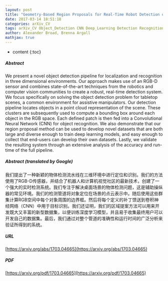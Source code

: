 ```yaml
---
layout: post
title: "Geometry-Based Region Proposals for Real-Time Robot Detection of Tabletop Objects"
date: 2017-03-14 18:51:18
categories: arXiv_CV
tags: arXiv_CV Object_Detection CNN Deep_Learning Detection Recognition
author: Alexander Broad, Brenna Argall
mathjax: true
---
```


* content
{:toc}

##### Abstract
We present a novel object detection pipeline for localization and recognition in three dimensional environments. Our approach makes use of an RGB-D sensor and combines state-of-the-art techniques from the robotics and computer vision communities to create a robust, real-time detection system. We focus specifically on solving the object detection problem for tabletop scenes, a common environment for assistive manipulators. Our detection pipeline locates objects in a point cloud representation of the scene. These clusters are subsequently used to compute a bounding box around each object in the RGB space. Each defined patch is then fed into a Convolutional Neural Network (CNN) for object recognition. We also demonstrate that our region proposal method can be used to develop novel datasets that are both large and diverse enough to train deep learning models, and easy enough to collect that end-users can develop their own datasets. Lastly, we validate the resulting system through an extensive analysis of the accuracy and run-time of the full pipeline.

##### Abstract (translated by Google)
我们提出了一种新颖的物体检测流水线在三维环境中进行定位和识别。我们的方法使用了RGB-D传感器，并结合了机器人和计算机视觉社区的最新技术，创建了一个强大的实时检测系统。我们专注于解决桌面场景的物体检测问题，这是辅助操纵器的常见环境。我们的检测管道将对象定位在场景的点云表示中。随后使用这些群集计算RGB空间中每个对象周围的边界框。然后将每个定义的补丁馈送到卷积神经网络（CNN）中用于目标识别。我们还证明，我们的区域提案方法可以用来开发既大又丰富的新型数据集，以便训练深度学习模型，并且易于收集最终用户可以开发自己的数据集。最后，我们通过对整个管道的准确性和运行时间的广泛分析来验证所得到的系统。

##### URL
[https://arxiv.org/abs/1703.04665](https://arxiv.org/abs/1703.04665)

##### PDF
[https://arxiv.org/pdf/1703.04665](https://arxiv.org/pdf/1703.04665)

